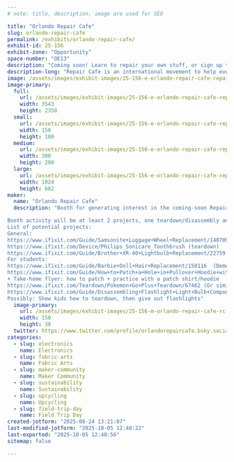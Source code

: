 ```yaml
---
# note: title, description, image are used for SEO

title: "Orlando Repair Cafe"
slug: orlando-repair-cafe
permalink: /exhibits/orlando-repair-cafe/
exhibit-id: 25-156
exhibit-zone: "Opportunity"
space-number: "OE13"
description: "Coming soon! Learn to repair your own stuff, or sign up to volunteer and help others learn!"
description-long: "Repair Cafe is an international movement to help everyday people repair their own stuff. Come help us create a community space where everyone in Orlando can get free access to tools, knowledge and help to repair just about anything. We'll be showing off a few household repairs and projects that anyone can do"
image: /assets/images/exhibit-images/25-156-e-orlando-repair-cafe-repair-togheter-300x200.jpg
image-primary: 
  full:
    url: /assets/images/exhibit-images/25-156-e-orlando-repair-cafe-repair-togheter-full.jpg
    width: 3543
    height: 2358
  small:
    url: /assets/images/exhibit-images/25-156-e-orlando-repair-cafe-repair-togheter-150x100.jpg
    width: 150
    height: 100
  medium:
    url: /assets/images/exhibit-images/25-156-e-orlando-repair-cafe-repair-togheter-300x200.jpg
    width: 300
    height: 200
  large:
    url: /assets/images/exhibit-images/25-156-e-orlando-repair-cafe-repair-togheter-1024x682.jpg
    width: 1024
    height: 682
maker: 
  name: "Orlando Repair Cafe"
  description: "Booth for generating interest in the coming-soon Repair Cafe! Flyers, signup information, information for potential volunteers, and a few small repair projects. We'd love to be placed next to the teardown group if possible!

Booth activity will be at least 2 projects, one teardown/disassembly and one repair demonstration
List of potential projects:
General:
https://www.ifixit.com/Guide/Samsonite+Luggage+Wheel+Replacement/140709 (demo)
https://www.ifixit.com/Device/Philips_Sonicare_Toothbrush (teardown)
https://www.ifixit.com/Guide/Brother+XR-40+Lightbulb+Replacement/22759 (teardown/demo)
For students:
https://www.ifixit.com/Guide/Barbie+Doll+Hair+Replacement/158116  (Demo)
https://www.ifixit.com/Guide/How+to+Patch+a+Hole+in+Pullover+Hoodie+with+Fabric/179544 (demo)
+ Take-home flyer: how to patch + practice with a patch shirt/hoodie
https://www.ifixit.com/Teardown/Pokemon+Go+Plus+Teardown/67462 (Or similar small electronic teardown)
https://www.ifixit.com/Guide/Disassembling+Flashlight+Light+Bulb+Components/22820 
Possibly: Show kids how to teardown, then give out flashlights"
  image-primary:
    url: /assets/images/exhibit-images/25-156-m-orlando-repair-cafe-rc-blueorange-150x38.jpg
    width: 150
    height: 38
  twitter: https://www.twitter.com/profile/orlandorepaircafe.bsky.social
categories: 
  - slug: electronics
    name: Electronics
  - slug: fabric-arts
    name: Fabric Arts
  - slug: maker-community
    name: Maker Community
  - slug: sustainability
    name: Sustainability
  - slug: upcycling
    name: Upcycling
  - slug: field-trip-day
    name: Field Trip Day
created-jotform: "2025-08-24 13:21:07"
last-modified-jotform: "2025-10-05 12:48:22"
last-exported: "2025-10-05 12:48:56"
sitemap: false

---
```

